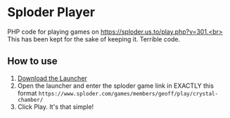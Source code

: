 # Sploder Player
PHP code for playing games on https://sploder.us.to/play.php?v=301.<br>
This has been kept for the sake of keeping it. Terrible code.
## How to use
1. <a href="https://github.com/Sploder-Saptarshi/Sploder-Launcher/releases/download/3.0.1/Sploder.Setup.3.0.1.exe">Download the Launcher</a><br>
2. Open the launcher and enter the sploder game link in EXACTLY this format `https://www.sploder.com/games/members/geoff/play/crystal-chamber/`
3. Click Play. It's that simple!
